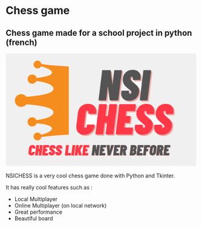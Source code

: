 # Chess game

## Chess game made for a school project in python (french)

![logo](https://github.com/HerbeMalveillante/Chess_game/blob/master/sprites/logo.PNG "Logo")

NSICHESS is a very cool chess game done with Python and Tkinter.

It has really cool features such as :
- Local Multiplayer
- Online Multiplayer (on local network)
- Great performance
- Beautiful board
